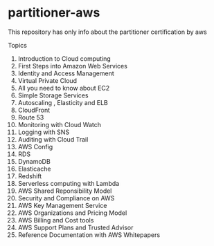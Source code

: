 # partitioner-aws
This repository has only info about the partitioner certification by aws


Topics

1. Introduction to Cloud computing
2. First Steps into Amazon Web Services
3. Identity and Access Management
4. Virtual Private Cloud
5. All you need to know about EC2
6. Simple Storage Services
7. Autoscaling , Elasticity and ELB
8. CloudFront
9. Route 53
10. Monitoring with Cloud Watch
11. Logging with SNS
12. Auditing with Cloud Trail
13. AWS Config
14. RDS
15. DynamoDB
16. Elasticache
17. Redshift
18. Serverless computing with Lambda
19. AWS Shared Reponsibility Model
20. Security and Compliance on AWS
21. AWS Key Management Service
22. AWS Organizations and Pricing Model
23. AWS Billing and Cost tools
24. AWS Support Plans and Trusted Advisor
25. Reference Documentation with AWS Whitepapers